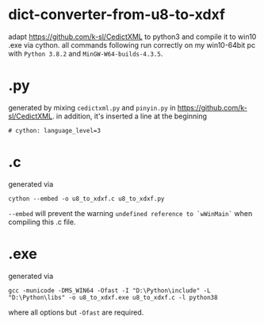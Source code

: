 # dict-converter-from-u8-to-xdxf
adapt https://github.com/k-sl/CedictXML to python3 and compile it to win10 .exe via cython. all commands following run correctly on my win10-64bit pc with `Python 3.8.2` and `MinGW-W64-builds-4.3.5`. 

# .py
generated by mixing `cedictxml.py` and `pinyin.py` in https://github.com/k-sl/CedictXML. in addition, it's inserted a line at the beginning
```
# cython: language_level=3
``` 

# .c
generated via
```
cython --embed -o u8_to_xdxf.c u8_to_xdxf.py
```
`--embed` will prevent the warning `` undefined reference to `wWinMain` `` when compiling this .c file. 

# .exe
generated via
```
gcc -municode -DMS_WIN64 -Ofast -I "D:\Python\include" -L "D:\Python\libs" -o u8_to_xdxf.exe u8_to_xdxf.c -l python38
```
where all options but `-Ofast` are required. 
